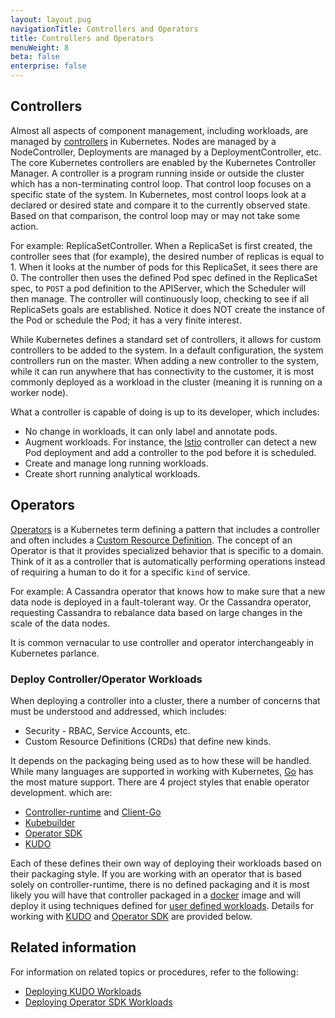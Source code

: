 ```yaml
---
layout: layout.pug
navigationTitle: Controllers and Operators
title: Controllers and Operators
menuWeight: 8
beta: false
enterprise: false
---
```


## Controllers

Almost all aspects of component management, including workloads, are managed by [controllers][controller] in Kubernetes. Nodes are managed by a NodeController, Deployments are managed by a DeploymentController, etc. The core Kubernetes controllers are enabled by the Kubernetes Controller Manager. A controller is a program running inside or outside the cluster which has a non-terminating control loop. That control loop focuses on a specific state of the system. In Kubernetes, most control loops look at a declared or desired state and compare it to the currently observed state. Based on that comparison, the control loop may or may not take some action.

For example: ReplicaSetController. When a ReplicaSet is first created, the controller sees that (for example), the desired number of replicas is equal to 1. When it looks at the number of pods for this ReplicaSet, it sees there are 0. The controller then uses the defined Pod spec defined in the ReplicaSet spec, to `POST` a pod definition to the APIServer, which the Scheduler will then manage. The controller will continuously loop, checking to see if all ReplicaSets goals are established. Notice it does NOT create the instance of the Pod or schedule the Pod; it has a very finite interest.

While Kubernetes defines a standard set of controllers, it allows for custom controllers to be added to the system. In a default configuration, the system controllers run on the master. When adding a new controller to the system, while it can run anywhere that has connectivity to the customer, it is most commonly deployed as a workload in the cluster (meaning it is running on a worker node).

What a controller is capable of doing is up to its developer, which includes:

- No change in workloads, it can only label and annotate pods.
- Augment workloads. For instance, the [Istio][istio] controller can detect a new Pod deployment and add a controller to the pod before it is scheduled.
- Create and manage long running workloads.
- Create short running analytical workloads.

## Operators

[Operators][operator] is a Kubernetes term defining a pattern that includes a controller and often includes a [Custom Resource Definition][crd]. The concept of an Operator is that it provides specialized behavior that is specific to a domain. Think of it as a controller that is automatically performing operations instead of requiring a human to do it for a specific `kind` of service.

For example: A Cassandra operator that knows how to make sure that a new data node is deployed in a fault-tolerant way. Or the Cassandra operator, requesting Cassandra to rebalance data based on large changes in the scale of the data nodes.

It is common vernacular to use controller and operator interchangeably in Kubernetes parlance.

### Deploy Controller/Operator Workloads

When deploying a controller into a cluster, there a number of concerns that must be understood and addressed, which includes:

- Security - RBAC, Service Accounts, etc.
- Custom Resource Definitions (CRDs) that define new kinds.

It depends on the packaging being used as to how these will be handled. While many languages are supported in working with Kubernetes, [Go][go] has the most mature support.
There are 4 project styles that enable operator development. which are:

- [Controller-runtime][controller-runtime] and [Client-Go][client-go]
- [Kubebuilder][kubebuilder]
- [Operator SDK][operator-sdk]
- [KUDO][kudo]

Each of these defines their own way of deploying their workloads based on their packaging style. If you are working with an operator that is based solely on controller-runtime, there is no defined packaging and it is most likely you will have that controller packaged in a [docker][docker] image and will deploy it using techniques defined for [user defined workloads][user-workloads]. Details for working with [KUDO][kudo] and [Operator SDK][operator-sdk] are provided below.

## Related information

For information on related topics or procedures, refer to the following:

- [Deploying KUDO Workloads][kudo]
- [Deploying Operator SDK Workloads][operator-sdk]

[client-go]: https://github.com/kubernetes/client-go
[controller]: https://kubernetes.io/docs/concepts/architecture/controller/
[controller-runtime]: https://github.com/kubernetes-sigs/controller-runtime/
[crd]: https://kubernetes.io/docs/tasks/extend-kubernetes/custom-resources/custom-resource-definitions/
[docker]: https://www.docker.com/
[go]: https://golang.org/
[istio]: https://istio.io/
[kubebuilder]: https://github.com/kubernetes-sigs/kubebuilder
[kudo]: kudo
[operator]: https://kubernetes.io/docs/concepts/extend-kubernetes/operator/
[operator-sdk]: operator-sdk
[user-workloads]: ../user-workloads

